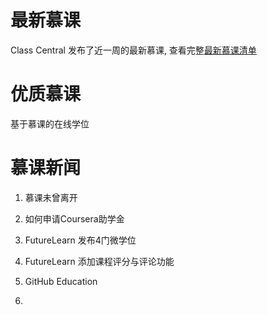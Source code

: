 # 最新慕课

Class Central 发布了近一周的最新慕课, 查看完整[最新慕课清单]()





# 优质慕课

基于慕课的在线学位


# 慕课新闻


1. 慕课未曾离开

2. 如何申请Coursera助学金

3. FutureLearn 发布4门微学位

4. FutureLearn 添加课程评分与评论功能

5. GitHub Education

6. 
